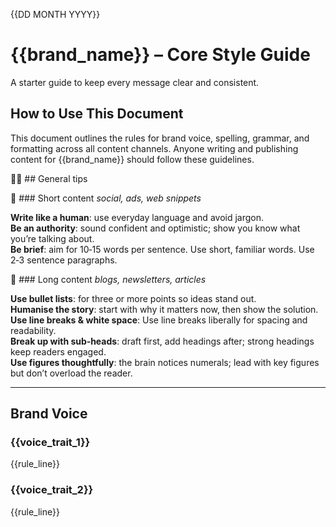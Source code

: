 {{DD MONTH YYYY}}

# {{brand_name}} – Core Style Guide

A starter guide to keep every message clear and consistent.

## How to Use This Document

This document outlines the rules for brand voice, spelling, grammar, and formatting across all content channels. Anyone writing and publishing content for {{brand_name}} should follow these guidelines.

✍🏽 ## General tips

📱 ### Short content
_social, ads, web snippets_

**Write like a human**: use everyday language and avoid jargon.  
**Be an authority**: sound confident and optimistic; show you know what you’re talking about.  
**Be brief**: aim for 10‑15 words per sentence. Use short, familiar words. Use 2‑3 sentence paragraphs.

📄 ### Long content
_blogs, newsletters, articles_

**Use bullet lists**: for three or more points so ideas stand out.  
**Humanise the story**: start with why it matters now, then show the solution.  
**Use line breaks & white space**: Use line breaks liberally for spacing and readability.  
**Break up with sub‑heads**: draft first, add headings after; strong headings keep readers engaged.  
**Use figures thoughtfully**: the brain notices numerals; lead with key figures but don’t overload the reader.

---

## Brand Voice

### {{voice_trait_1}}

{{rule_line}}

### {{voice_trait_2}}

{{rule_line}}
